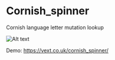 # Cornish_spinner
Cornish language letter mutation lookup

![Alt text](https://vext.co.uk/screens/spinner.png "Cornish spinner screenshot")

Demo: https://vext.co.uk/cornish_spinner/
